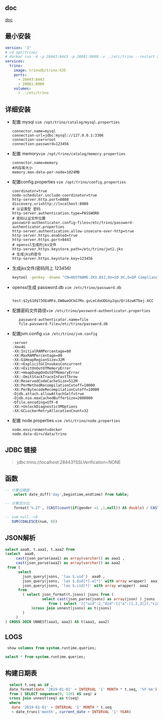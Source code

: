 ## doc

[doc](https://trino.io/docs/current/index.html)

## 最小安装

```yaml
version: '3'
# cd opt/trino/
# docker run -d -p 28443:8443 -p 28081:8080 -v .:/etc/trino --restart always --name trino trinodb/trino:435
services:
  trino:
    image: trinodb/trino:435
    ports:
      - 28443:8443
      - 28081:8080
    volumes:
      - .:/etc/trino
```

## 详细安装

- 配置 mysql `vim /opt/trino/catalog/mysql.properties`

    ``` properties
    connector.name=mysql
    connection-url=jdbc:mysql://127.0.0.1:3306
    connection-user=root
    connection-password=123456                          
    ```
- 配置 memory`vim /opt/trino/catalog/memory.properties`

    ``` properties
    connector.name=memory
    #内存库大小
    memory.max-data-per-node=1024MB                       
    ```
- 配置config.properties `vim /opt/trino/config.properties`

    ```properties
    coordinator=true
    node-scheduler.include-coordinator=true
    http-server.http.port=8080
    discovery.uri=http://localhost:8080
    # 认证类型 密码
    http-server.authentication.type=PASSWORD
    # 密码认证文件位置
    password-authenticator.config-files=/etc/trino/password-authenticator.properties
    http-server.authentication.allow-insecure-over-http=true
    http-server.https.enabled=true
    http-server.https.port=8443
    # openssl生成的jks文件
    http-server.https.keystore.path=/etc/trino/jwt2.jks 
    # 生成jks的密令
    http-server.https.keystore.key=123456 
    ```
- 生成jks文件(密码同上 123456)
    ```cmd
    keytool -genkey -dname "CN=HOSTNAME.ZKX.BIZ,OU=SD DC,O=OP Compliance,L=LO,S=TO,C=VO,EMAILADDRESS=zongkuoxiong@qq.com" -alias trino -keyalg RSA -keysize 2048 -keystore jwt2.jks -validity 730 -ext SAN=dns:Hostname.myazure.biz,ip:127.0.0.1
    ```
- openssl生成 password.db `vim /etc/trino/password.db`
    ```db
        test:$2y$10$l5OEaMFo.EW8weOCkG7Mx.gvLeCdoUDGny2qo/Qri6zwKTbej.6CC
    ```
- 配置密码文件路径`vim /etc/trino/password-authenticator.properties`
    ```properties
       password-authenticator.name=file
       file.password-file=/etc/trino/password.db
    ```

- 配置jvm.config `vim /etc/trino/jvm.config`
    ```config
    -server
    -Xmx4G
    -XX:InitialRAMPercentage=80
    -XX:MaxRAMPercentage=80
    -XX:G1HeapRegionSize=32M
    -XX:+ExplicitGCInvokesConcurrent
    -XX:+ExitOnOutOfMemoryError
    -XX:+HeapDumpOnOutOfMemoryError
    -XX:-OmitStackTraceInFastThrow
    -XX:ReservedCodeCacheSize=512M
    -XX:PerMethodRecompilationCutoff=10000
    -XX:PerBytecodeRecompilationCutoff=10000
    -Djdk.attach.allowAttachSelf=true
    -Djdk.nio.maxCachedBufferSize=2000000
    -Dfile.encoding=UTF-8
    -XX:+UnlockDiagnosticVMOptions
    -XX:GCLockerRetryAllocationCount=32
  ```

- 配置 node.properties `vim /etc/trino/node.properties`
    ```properties
    node.environment=docker
    node.data-dir=/data/trino
    ```
## JDBC 链接
 
> jdbc:trino://localhost:28443?SSLVerification=NONE
 


## 函数

```sql
-- 计算日期差
    select date_diff('day',begintime,endtime) from table;

-- 计算百分比
    format('%.2f', (CAST(count(if(gender =1 ,1,null)) AS double) / CAST(count(*) AS double)) * 100  )
  
-- sum null-->0
   SUM(COALESCE(num, 0))

```

## JSON解析

```sql
select aaa0, t.aaa1, t.aaa2 from 
(select  aaa0, 
	 cast(json_parse(aaa1) as array(varchar)) as aaa1 , 
	 cast(json_parse(aaa2) as array(varchar)) as aaa2  
 from ( 
	  select  
	 	json_query(jsons, 'lax $.uid')  aaa0 ,  
	 	json_query(jsons, 'lax $.did[*].a[*]' with array wrapper)  aaa1 , 
	 	json_query(jsons, 'lax $.cid[*]' with array wrapper)  aaa2  
	  from 
	 	( select json_format(t.jsons) jsons from (
				 select cast(json_parse(jsons) as array(json) ) jsons
				    from ( select '[{"uid":2,"did":[{"a":[1,2,3]}],"cid": [1,2,3,5]}]' as jsons, 1 as id where  1=1 )
			)cross join unnest(jsons) as t(jsons)
		)
	 )
) CROSS JOIN UNNEST(aaa1, aaa2) AS t(aaa1, aaa2)
```

## LOGS

```sql
 show columns from system.runtime.queries;

select * from system.runtime.queries;
```

## 构建日期表

```sql
  select t.seq as id ,
  date_format(date '2019-01-01' + INTERVAL '1' MONTH * t.seq, '%Y-%m') AS year_month 
  from ( SELECT sequence(0, 120) AS seq) a 
  cross join unnest(seq) as t(seq)
  where 
   date '2019-01-01' + INTERVAL '1' MONTH * t.seq 
   < date_trunc('month', current_date + INTERVAL '1' YEAR)

```